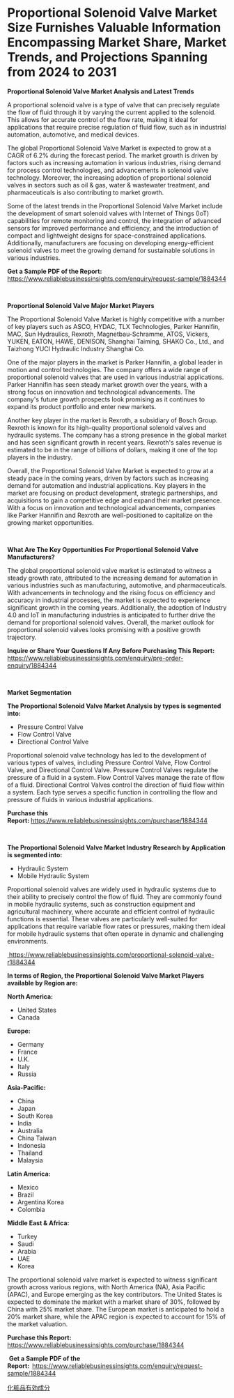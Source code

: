 <p><h1>Proportional Solenoid Valve Market Size Furnishes Valuable Information Encompassing Market Share, Market Trends, and Projections Spanning from 2024 to 2031</h1></p><p><strong>Proportional Solenoid Valve Market Analysis and Latest Trends</strong></p>
<p><p>A proportional solenoid valve is a type of valve that can precisely regulate the flow of fluid through it by varying the current applied to the solenoid. This allows for accurate control of the flow rate, making it ideal for applications that require precise regulation of fluid flow, such as in industrial automation, automotive, and medical devices.</p><p>The global Proportional Solenoid Valve Market is expected to grow at a CAGR of 6.2% during the forecast period. The market growth is driven by factors such as increasing automation in various industries, rising demand for process control technologies, and advancements in solenoid valve technology. Moreover, the increasing adoption of proportional solenoid valves in sectors such as oil & gas, water & wastewater treatment, and pharmaceuticals is also contributing to market growth.</p><p>Some of the latest trends in the Proportional Solenoid Valve Market include the development of smart solenoid valves with Internet of Things (IoT) capabilities for remote monitoring and control, the integration of advanced sensors for improved performance and efficiency, and the introduction of compact and lightweight designs for space-constrained applications. Additionally, manufacturers are focusing on developing energy-efficient solenoid valves to meet the growing demand for sustainable solutions in various industries.</p></p>
<p><strong>Get a Sample PDF of the Report:&nbsp;</strong> <a href="https://www.reliablebusinessinsights.com/enquiry/request-sample/1884344">https://www.reliablebusinessinsights.com/enquiry/request-sample/1884344</a></p>
<p>&nbsp;</p>
<p><strong>Proportional Solenoid Valve Major Market Players</strong></p>
<p><p>The Proportional Solenoid Valve Market is highly competitive with a number of key players such as ASCO, HYDAC, TLX Technologies, Parker Hannifin, MAC, Sun Hydraulics, Rexroth, Magnetbau-Schramme, ATOS, Vickers, YUKEN, EATON, HAWE, DENISON, Shanghai Taiming, SHAKO Co., Ltd., and Taizhong YUCI Hydraulic Industry Shanghai Co.</p><p>One of the major players in the market is Parker Hannifin, a global leader in motion and control technologies. The company offers a wide range of proportional solenoid valves that are used in various industrial applications. Parker Hannifin has seen steady market growth over the years, with a strong focus on innovation and technological advancements. The company's future growth prospects look promising as it continues to expand its product portfolio and enter new markets.</p><p>Another key player in the market is Rexroth, a subsidiary of Bosch Group. Rexroth is known for its high-quality proportional solenoid valves and hydraulic systems. The company has a strong presence in the global market and has seen significant growth in recent years. Rexroth's sales revenue is estimated to be in the range of billions of dollars, making it one of the top players in the industry.</p><p>Overall, the Proportional Solenoid Valve Market is expected to grow at a steady pace in the coming years, driven by factors such as increasing demand for automation and industrial applications. Key players in the market are focusing on product development, strategic partnerships, and acquisitions to gain a competitive edge and expand their market presence. With a focus on innovation and technological advancements, companies like Parker Hannifin and Rexroth are well-positioned to capitalize on the growing market opportunities.</p></p>
<p>&nbsp;</p>
<p><strong>What Are The Key Opportunities For Proportional Solenoid Valve Manufacturers?</strong></p>
<p><p>The global proportional solenoid valve market is estimated to witness a steady growth rate, attributed to the increasing demand for automation in various industries such as manufacturing, automotive, and pharmaceuticals. With advancements in technology and the rising focus on efficiency and accuracy in industrial processes, the market is expected to experience significant growth in the coming years. Additionally, the adoption of Industry 4.0 and IoT in manufacturing industries is anticipated to further drive the demand for proportional solenoid valves. Overall, the market outlook for proportional solenoid valves looks promising with a positive growth trajectory.</p></p>
<p><strong>Inquire or Share Your Questions If Any Before Purchasing This Report:</strong> <a href="https://www.reliablebusinessinsights.com/enquiry/pre-order-enquiry/1884344">https://www.reliablebusinessinsights.com/enquiry/pre-order-enquiry/1884344</a></p>
<p>&nbsp;</p>
<p><strong>Market Segmentation</strong></p>
<p><strong>The Proportional Solenoid Valve Market Analysis by types is segmented into:</strong></p>
<p><ul><li>Pressure Control Valve</li><li>Flow Control Valve</li><li>Directional Control Valve</li></ul></p>
<p><p>Proportional solenoid valve technology has led to the development of various types of valves, including Pressure Control Valve, Flow Control Valve, and Directional Control Valve. Pressure Control Valves regulate the pressure of a fluid in a system. Flow Control Valves manage the rate of flow of a fluid. Directional Control Valves control the direction of fluid flow within a system. Each type serves a specific function in controlling the flow and pressure of fluids in various industrial applications.</p></p>
<p><strong>Purchase this Report:&nbsp;</strong><a href="https://www.reliablebusinessinsights.com/purchase/1884344">https://www.reliablebusinessinsights.com/purchase/1884344</a></p>
<p>&nbsp;</p>
<p><strong>The Proportional Solenoid Valve Market Industry Research by Application is segmented into:</strong></p>
<p><ul><li>Hydraulic System</li><li>Mobile Hydraulic System</li></ul></p>
<p><p>Proportional solenoid valves are widely used in hydraulic systems due to their ability to precisely control the flow of fluid. They are commonly found in mobile hydraulic systems, such as construction equipment and agricultural machinery, where accurate and efficient control of hydraulic functions is essential. These valves are particularly well-suited for applications that require variable flow rates or pressures, making them ideal for mobile hydraulic systems that often operate in dynamic and challenging environments.</p></p>
<p><a href="https://www.reliablebusinessinsights.com/proportional-solenoid-valve-r1884344">&nbsp;https://www.reliablebusinessinsights.com/proportional-solenoid-valve-r1884344</a></p>
<p><strong>In terms of Region, the Proportional Solenoid Valve Market Players available by Region are:</strong></p>
<p>
    <p> <strong> North America: </strong>
        <ul>
            <li>United States</li>
            <li>Canada</li>
        </ul>
        </p> 
    <p> <strong> Europe: </strong>
        <ul>
            <li>Germany</li>
            <li>France</li>
            <li>U.K.</li>
            <li>Italy</li>
            <li>Russia</li>
        </ul>
        </p> 
    <p> <strong> Asia-Pacific: </strong>
        <ul>
            <li>China</li>
            <li>Japan</li>
            <li>South Korea</li>
            <li>India</li>
            <li>Australia</li>
            <li>China Taiwan</li>
            <li>Indonesia</li>
            <li>Thailand</li>
            <li>Malaysia</li>
        </ul>
        </p> 
    <p> <strong> Latin America: </strong>
        <ul>
            <li>Mexico</li>
            <li>Brazil</li>
            <li>Argentina Korea</li>
            <li>Colombia</li>
        </ul>
        </p> 
    <p> <strong> Middle East & Africa: </strong>
        <ul>
            <li>Turkey</li>
            <li>Saudi</li>
            <li>Arabia</li>
            <li>UAE</li>
            <li>Korea</li>
        </ul>
    </p>
    </p>
<p><p>The proportional solenoid valve market is expected to witness significant growth across various regions, with North America (NA), Asia Pacific (APAC), and Europe emerging as the key contributors. The United States is expected to dominate the market with a market share of 30%, followed by China with 25% market share. The European market is anticipated to hold a 20% market share, while the APAC region is expected to account for 15% of the market valuation.</p></p>
<p><strong>Purchase this Report: </strong><a href="https://www.reliablebusinessinsights.com/purchase/1884344">https://www.reliablebusinessinsights.com/purchase/1884344</a></p>
<p>&nbsp;<strong>Get a Sample PDF of the Report:&nbsp;&nbsp;</strong><a href="https://www.reliablebusinessinsights.com/enquiry/request-sample/1884344">https://www.reliablebusinessinsights.com/enquiry/request-sample/1884344</a></p>
<p><strong></strong></p>
<p><p><a href="https://github.com/tanyaali3/Market-Research-Report-List-2/blob/main/527454435803.md">化粧品有効成分</a></p></p>